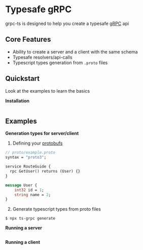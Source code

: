 # Typesafe gRPC

grpc-ts is designed to help you create a typesafe [gRPC](https://grpc.io/) api

## Core Features
- Ability to create a server and a client with the same schema
- Typesafe resolvers/api-calls
- Typescript types generation from `.proto` files

## Quickstart
Look at the examples to learn the basics

**Installation**
```
```

## Examples

__Generation types for server/client__

1. Defining your [protobufs](https://developers.google.com/protocol-buffers/docs/overview)
```protobuf
// proto/example.proto
syntax = "proto3";

service RouteGuide {
  rpc GetUser() returns (User) {}
}

message User {
	int32 id = 1;
	string name = 2;
}
```

2. Generate typescript types from proto files
```
$ npx ts-grpc generate
```

__Running a server__
```typescript
```

__Running a client__
```typescript
```
